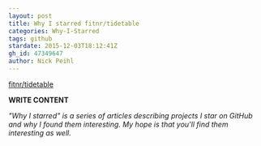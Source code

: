 ```yaml
---
layout: post
title: Why I starred fitnr/tidetable
categories: Why-I-Starred
tags: github
stardate: 2015-12-03T18:12:41Z
gh_id: 47349647
author: Nick Peihl
---
```


[fitnr/tidetable](star.repo.html_url)

**WRITE CONTENT**

*"Why I starred" is a series of articles describing projects I star on GitHub and why I found them interesting. My hope is that you'll find them interesting as well.*


